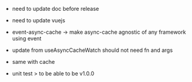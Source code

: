- need to update doc before release
- need to update vuejs

- event-async-cache
    -> make async-cache agnostic of any framework using event

- update from useAsyncCacheWatch should not need fn and args
- same with cache

- unit test > to be able to be v1.0.0
